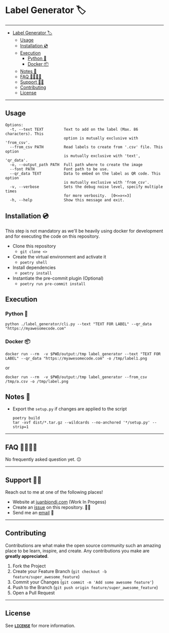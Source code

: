 # Label Generator :label:

---

- [Label Generator :label:](#label-generator-label)
  - [Usage](#usage)
  - [Installation :cd:](#installation-cd)
  - [Execution](#execution)
    - [Python :snake:](#python-snake)
    - [Docker :package:](#docker-package)
  - [Notes :bookmark_tabs:](#notes-bookmark_tabs)
  - [FAQ :raising_hand_woman::raising_hand_man:](#faq-raising_hand_womanraising_hand_man)
  - [Support :mechanic:](#support-mechanic)
  - [Contributing](#contributing)
  - [License](#license)

---

## Usage

```console
Options:
  -t, --text TEXT         Text to add on the label (Max. 86 characters). This
                          option is mutually exclusive with 'from_csv'.
  --from_csv PATH         Read labels to create from '.csv' file. This option
                          is mutually exclusive with 'text', 'qr_data'.
  -o, --output_path PATH  Full path where to create the image
  --font PATH             Font path to be use.
  --qr_data TEXT          Data to embed on the label as QR code. This option
                          is mutually exclusive with 'from_csv'.
  -v, --verbose           Sets the debug noise level, specify multiple times
                          for more verbosity.  [0<=x<=3]
  -h, --help              Show this message and exit.
```

## Installation :cd:

This step is not mandatory as we'll be heavily using docker for development and for executing the code on this repository.

- Clone this repository
  - `git clone <>`
- Create the virtual environment and activate it
  - `poetry shell`
- Install dependencies
  - `poetry install`
- Instantiate the pre-commit plugin (Optional)
  - `poetry run pre-commit install`

## Execution

### Python :snake:

```console
python ./label_generator/cli.py --text "TEXT FOR LABEL" --qr_data "https://myawesomecode.com"
```

### Docker :package:

```console
docker run --rm  -v $PWD/output:/tmp label_generator --text "TEXT FOR LABEL" --qr_data "https://myawesomecode.com" -o /tmp/label1.png
```

or

```console
docker run --rm  -v $PWD/output:/tmp label_generator --from_csv /tmp/a.csv -o /tmp/label.png
```

## Notes :bookmark_tabs:

- Export the `setup.py` if changes are applied to the script
  ```console
  poetry build
  tar -xvf dist/*.tar.gz --wildcards --no-anchored '*/setup.py' --strip=1
  ```

---

<!-- Frequently asked questions -->

## FAQ :raising_hand_woman::raising_hand_man:

No frequently asked question yet. :neutral_face:

---

<!-- Support -->

## Support :mechanic:

Reach out to me at one of the following places!

- Website at [juanbiondi.com](https://www.juanbiondi.com) (Work In Progess)
- Create an [issue](https://github.com/yeyeto2788/LabelGenerator/issues/new/choose) on this repository. :pirate_flag:
- Send me an [email](mailto:jebp.freelance@gmail.com) :email:

---

<!-- Contributing -->

## Contributing

Contributions are what make the open source community such an amazing place to be learn, inspire, and create. Any contributions you make are **greatly appreciated**.

1. Fork the Project
2. Create your Feature Branch (`git checkout -b feature/super_awesome_feature`)
3. Commit your Changes (`git commit -m 'Add some awesome feature'`)
4. Push to the Branch (`git push origin feature/super_awesome_feature`)
5. Open a Pull Request

---

<!-- License -->

## License

See [**`LICENSE`**](./LICENSE) for more information.
